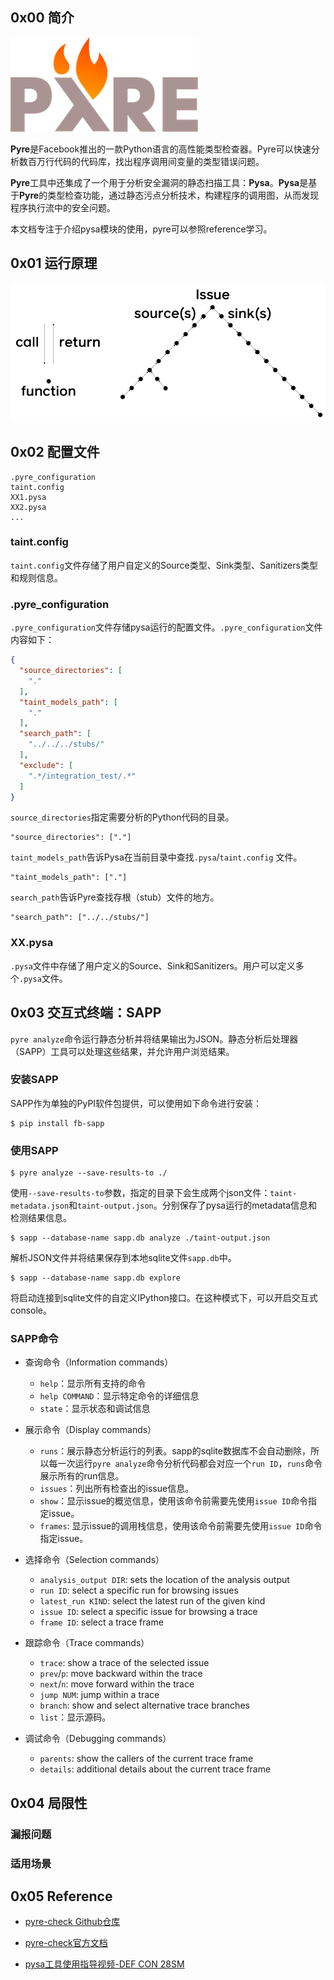## 0x00 简介

![img](Python%E9%9D%99%E6%80%81%E6%B1%A1%E7%82%B9%E5%88%86%E6%9E%90%E5%B7%A5%E5%85%B7Pyre.assets/logo.png)

**Pyre**是Facebook推出的一款Python语言的高性能类型检查器。Pyre可以快速分析数百万行代码的代码库，找出程序调用间变量的类型错误问题。

**Pyre**工具中还集成了一个用于分析安全漏洞的静态扫描工具：**Pysa**。**Pysa**是基于**Pyre**的类型检查功能，通过静态污点分析技术，构建程序的调用图，从而发现程序执行流中的安全问题。

本文档专注于介绍pysa模块的使用，pyre可以参照reference学习。

## 0x01 运行原理

![Combining summaries to find an issue](Python%E9%9D%99%E6%80%81%E6%B1%A1%E7%82%B9%E5%88%86%E6%9E%90%E5%B7%A5%E5%85%B7Pyre.assets/issue_visualization.png)

## 0x02 配置文件

```shell
.pyre_configuration
taint.config
XX1.pysa
XX2.pysa
...
```

### taint.config

`taint.config`文件存储了用户自定义的Source类型、Sink类型、Sanitizers类型和规则信息。

### .pyre_configuration

`.pyre_configuration`文件存储pysa运行的配置文件。`.pyre_configuration`文件内容如下：

```json
{
  "source_directories": [
    "."
  ],
  "taint_models_path": [
    "."
  ],
  "search_path": [
    "../../../stubs/"
  ],
  "exclude": [
    ".*/integration_test/.*"
  ]
}
```

`source_directories`指定需要分析的Python代码的目录。

```
"source_directories": ["."]
```

`taint_models_path`告诉Pysa在当前目录中查找`.pysa`/`taint.config` 文件。

```
"taint_models_path": ["."]
```

`search_path`告诉Pyre查找存根（stub）文件的地方。

```
"search_path": ["../../stubs/"]
```

### XX.pysa

`.pysa`文件中存储了用户定义的Source、Sink和Sanitizers。用户可以定义多个`.pysa`文件。

## 0x03 交互式终端：SAPP

`pyre analyze`命令运行静态分析并将结果输出为JSON。静态分析后处理器（SAPP）工具可以处理这些结果，并允许用户浏览结果。

### 安装SAPP

SAPP作为单独的PyPI软件包提供，可以使用如下命令进行安装：

```shell
$ pip install fb-sapp
```

### 使用SAPP

```shell
$ pyre analyze --save-results-to ./
```

使用`--save-results-to`参数，指定的目录下会生成两个json文件：`taint-metadata.json`和`taint-output.json`。分别保存了pysa运行的metadata信息和检测结果信息。

```shell
$ sapp --database-name sapp.db analyze ./taint-output.json
```

解析JSON文件并将结果保存到本地sqlite文件`sapp.db`中。

```shell
$ sapp --database-name sapp.db explore
```

将启动连接到sqlite文件的自定义IPython接口。在这种模式下，可以开启交互式console。

### SAPP命令

- 查询命令（Information commands）
  - `help`：显示所有支持的命令
  - `help COMMAND`：显示特定命令的详细信息
  - `state`：显示状态和调试信息

- 展示命令（Display commands）
  - `runs`：展示静态分析运行的列表。sapp的sqlite数据库不会自动删除，所以每一次运行`pyre analyze`命令分析代码都会对应一个`run ID`，`runs`命令展示所有的run信息。
  - `issues`：列出所有检查出的issue信息。
  - `show`：显示issue的概览信息，使用该命令前需要先使用`issue ID`命令指定issue。
  - `frames`: 显示issue的调用栈信息，使用该命令前需要先使用`issue ID`命令指定issue。

- 选择命令（Selection commands）
  - `analysis_output DIR`: sets the location of the analysis output
  - `run ID`: select a specific run for browsing issues
  - `latest_run KIND`: select the latest run of the given kind
  - `issue ID`: select a specific issue for browsing a trace
  - `frame ID`: select a trace frame

- 跟踪命令（Trace commands）
  - `trace`: show a trace of the selected issue
  - `prev`/`p`: move backward within the trace
  - `next`/`n`: move forward within the trace
  - `jump NUM`: jump within a trace
  - `branch`: show and select alternative trace branches
  - `list`：显示源码。

- 调试命令（Debugging commands）
  - `parents`: show the callers of the current trace frame
  - `details`: additional details about the current trace frame

## 0x04 局限性

### 漏报问题

### 适用场景



## 0x05 Reference

- [pyre-check Github仓库](https://github.com/facebook/pyre-check)

- [pyre-check官方文档](https://pyre-check.org/docs/pysa-basics)

- [pysa工具使用指导视频-DEF CON 28SM](https://www.youtube.com/watch?v=8I3zlvtpOww)

